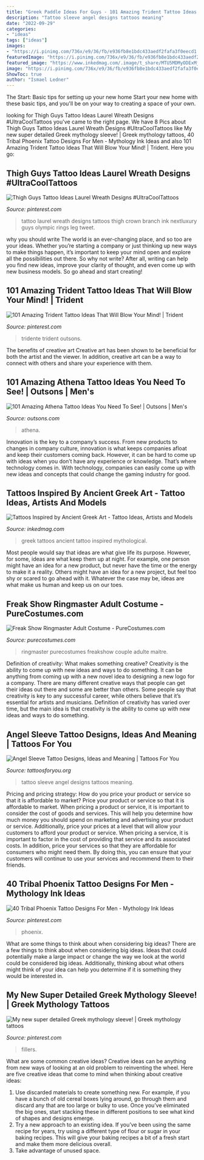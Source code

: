 ```yaml
---
title: "Greek Paddle Ideas For Guys - 101 Amazing Trident Tattoo Ideas That Will Blow Your Mind!"
description: "Tattoo sleeve angel designs tattoos meaning"
date: "2022-09-29"
categories:
- "ideas"
tags: ["ideas"]
images:
- "https://i.pinimg.com/736x/e9/36/fb/e936fb8e1bdc433aedf2fafa3f0eecd1.jpg"
featuredImage: "https://i.pinimg.com/736x/e9/36/fb/e936fb8e1bdc433aedf2fafa3f0eecd1.jpg"
featured_image: "https://www.inkedmag.com/.image/t_share/MTU5MDMyODExMjgzODE4MTMz/feature.jpg"
image: "https://i.pinimg.com/736x/e9/36/fb/e936fb8e1bdc433aedf2fafa3f0eecd1.jpg"
ShowToc: true
author: "Ismael Ledner"
---
```



The Start: Basic tips for setting up your new home
Start your new home with these basic tips, and you'll be on your way to creating a space of your own.

	

		
looking for Thigh Guys Tattoo Ideas Laurel Wreath Designs #UltraCoolTattoos you've came to the right page. We have 8 Pics about Thigh Guys Tattoo Ideas Laurel Wreath Designs #UltraCoolTattoos like My new super detailed Greek mythology sleeve! | Greek mythology tattoos, 40 Tribal Phoenix Tattoo Designs For Men - Mythology Ink Ideas and also 101 Amazing Trident Tattoo Ideas That Will Blow Your Mind! | Trident. Here you go:
		
    
## Thigh Guys Tattoo Ideas Laurel Wreath Designs #UltraCoolTattoos

<img loading=lazy src="https://i.pinimg.com/736x/21/e5/b3/21e5b308786a2d2ff4d64ef9d196afa8.jpg" onerror="this.onerror=null;this.src='https://tse1.mm.bing.net/th?id=OIP.F-SstJeXk7zSHU76weMxigHaHa&amp;pid=15.1';" alt="Thigh Guys Tattoo Ideas Laurel Wreath Designs #UltraCoolTattoos">

_Source: pinterest.com_

>tattoo laurel wreath designs tattoos thigh crown branch ink nextluxury guys olympic rings leg tweet. 

	

why you should write
The world is an ever-changing place, and so too are your ideas. Whether you’re starting a company or just thinking up new ways to make things happen, it’s important to keep your mind open and explore all the possibilities out there. So why not write? After all, writing can help you find new ideas, improve your clarity of thought, and even come up with new business models. So go ahead and start creating!

    
## 101 Amazing Trident Tattoo Ideas That Will Blow Your Mind! | Trident

<img loading=lazy src="https://i.pinimg.com/736x/e9/36/fb/e936fb8e1bdc433aedf2fafa3f0eecd1.jpg" onerror="this.onerror=null;this.src='https://tse1.mm.bing.net/th?id=OIP.cthCQmjguELI4CF4fYwIRAHaHa&amp;pid=15.1';" alt="101 Amazing Trident Tattoo Ideas That Will Blow Your Mind! | Trident">

_Source: pinterest.com_

>tridente trident outsons. 

	

The benefits of creative art
Creative art has been shown to be beneficial for both the artist and the viewer. In addition, creative art can be a way to connect with others and share your experience with them.

    
## 101 Amazing Athena Tattoo Ideas You Need To See! | Outsons | Men&#039;s

<img loading=lazy src="https://outsons.com/wp-content/uploads/2021/02/2020-12-01-21.18.00-2454579331727773965_athenatattoo-819x1024.jpg" onerror="this.onerror=null;this.src='https://tse4.mm.bing.net/th?id=OIP.1qreiWzKHRfAgLXBFg-ftgHaJQ&amp;pid=15.1';" alt="101 Amazing Athena Tattoo Ideas You Need To See! | Outsons | Men&#039;s">

_Source: outsons.com_

>athena. 

	

Innovation is the key to a company’s success. From new products to changes in company culture, innovation is what keeps companies afloat and keep their customers coming back. However, it can be hard to come up with ideas when you don’t have any experience or knowledge. That’s where technology comes in. With technology, companies can easily come up with new ideas and concepts that could change the gaming industry for good.

    
## Tattoos Inspired By Ancient Greek Art - Tattoo Ideas, Artists And Models

<img loading=lazy src="https://www.inkedmag.com/.image/t_share/MTU5MDMyODExMjgzODE4MTMz/feature.jpg" onerror="this.onerror=null;this.src='https://tse3.mm.bing.net/th?id=OIP.fs2xd7JCWIp2OMyZ5GhahwHaHa&amp;pid=15.1';" alt="Tattoos Inspired by Ancient Greek Art - Tattoo Ideas, Artists and Models">

_Source: inkedmag.com_

>greek tattoos ancient tattoo inspired mythological. 

	

Most people would say that ideas are what give life its purpose. However, for some, ideas are what keep them up at night. For example, one person might have an idea for a new product, but never have the time or the energy to make it a reality. Others might have an idea for a new project, but feel too shy or scared to go ahead with it. Whatever the case may be, ideas are what make us human and keep us on our toes.

    
## Freak Show Ringmaster Adult Costume - PureCostumes.com

<img loading=lazy src="https://www.purecostumes.com/mm5/graphics/00000001/F132004_full_1.jpg" onerror="this.onerror=null;this.src='https://tse4.mm.bing.net/th?id=OIP.1gv6p2PqGBoUQ9GG3AvzswHaLO&amp;pid=15.1';" alt="Freak Show Ringmaster Adult Costume - PureCostumes.com">

_Source: purecostumes.com_

>ringmaster purecostumes freakshow couple adulte maitre. 

	

Definition of creativity: What makes something creative?
Creativity is the ability to come up with new ideas and ways to do something. It can be anything from coming up with a new novel idea to designing a new logo for a company. There are many different creative ways that people can get their ideas out there and some are better than others. Some people say that creativity is key to any successful career, while others believe that it’s essential for artists and musicians. Definition of creativity has varied over time, but the main idea is that creativity is the ability to come up with new ideas and ways to do something.

    
## Angel Sleeve Tattoo Designs, Ideas And Meaning | Tattoos For You

<img loading=lazy src="https://www.tattoosforyou.org/wp-content/uploads/2017/11/Angel-Tattoo-Sleeve-Ideas.jpg" onerror="this.onerror=null;this.src='https://tse4.mm.bing.net/th?id=OIP.WikPvO1HQgoctv75TwDxAwHaKy&amp;pid=15.1';" alt="Angel Sleeve Tattoo Designs, Ideas and Meaning | Tattoos For You">

_Source: tattoosforyou.org_

>tattoo sleeve angel designs tattoos meaning. 

	

Pricing and pricing strategy: How do you price your product or service so that it is affordable to market?
Price your product or service so that it is affordable to market. When pricing a product or service, it is important to consider the cost of goods and services. This will help you determine how much money you should spend on marketing and advertising your product or service. Additionally, price your prices at a level that will allow your customers to afford your product or service. When pricing a service, it is important to factor in the cost of providing that service and its associated costs. In addition, price your services so that they are affordable for consumers who might need them. By doing this, you can ensure that your customers will continue to use your services and recommend them to their friends.

    
## 40 Tribal Phoenix Tattoo Designs For Men - Mythology Ink Ideas

<img loading=lazy src="https://i.pinimg.com/736x/66/67/96/66679605998477f2de9c79dc493c196d.jpg" onerror="this.onerror=null;this.src='https://tse1.mm.bing.net/th?id=OIP.NdUyRLs81zWboqzVBDirBwHaLG&amp;pid=15.1';" alt="40 Tribal Phoenix Tattoo Designs For Men - Mythology Ink Ideas">

_Source: pinterest.com_

>phoenix. 

	

What are some things to think about when considering big ideas?
There are a few things to think about when considering big ideas. Ideas that could potentially make a large impact or change the way we look at the world could be considered big ideas. Additionally, thinking about what others might think of your idea can help you determine if it is something they would be interested in.

    
## My New Super Detailed Greek Mythology Sleeve! | Greek Mythology Tattoos

<img loading=lazy src="https://i.pinimg.com/736x/50/2b/26/502b262e2234d3783296b00a75dafd41.jpg" onerror="this.onerror=null;this.src='https://tse3.mm.bing.net/th?id=OIP.BYT_Bi2VSHsuzxG_DHrttQHaHa&amp;pid=15.1';" alt="My new super detailed Greek mythology sleeve! | Greek mythology tattoos">

_Source: pinterest.com_

>fillers. 

	

What are some common creative ideas?
Creative ideas can be anything from new ways of looking at an old problem to reinventing the wheel. Here are five creative ideas that come to mind when thinking about creative ideas: 
1. Use discarded materials to create something new. For example, if you have a bunch of old cereal boxes lying around, go through them and discard any that are too large or bulky to use. Once you’ve eliminated the big ones, start stacking these in different positions to see what kind of shapes and designs emerge.
2. Try a new approach to an existing idea. If you’ve been using the same recipe for years, try using a different type of flour or sugar in your baking recipes. This will give your baking recipes a bit of a fresh start and make them more delicious overall.
3. Take advantage of unused space.

